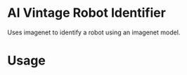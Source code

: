 # AI Vintage Robot Identifier

Uses imagenet to identify a robot using an imagenet model.

# Usage

